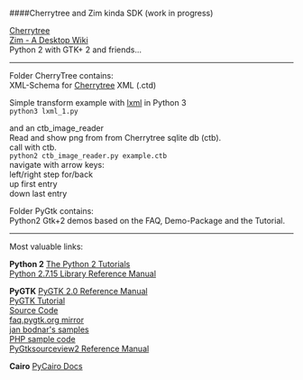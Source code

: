 ####Cherrytree and Zim kinda SDK (work in progress)

[Cherrytree](https://www.giuspen.com/cherrytree/)  
[Zim - A Desktop Wiki](http://zim-wiki.org/)  
Python 2 with GTK+ 2 and friends...
___

Folder CherryTree contains:  
XML-Schema for [Cherrytree](https://www.giuspen.com/cherrytree/) XML (.ctd)  

Simple transform example with [lxml](https://lxml.de/) in Python 3  
`python3 lxml_1.py`  

and an ctb_image_reader  
Read and show png from from Cherrytree sqlite db (ctb).  
call with ctb.  
`python2 ctb_image_reader.py example.ctb`  
navigate with arrow keys:  
left/right step for/back  
up first entry  
down last entry  

Folder PyGtk contains:  
Python2 Gtk+2 demos based on the FAQ, Demo-Package and the Tutorial.  

___

Most valuable links:

**Python 2**
[The Python 2 Tutorials](https://docs.python.org/2/tutorial/)  
[Python 2.7.15 Library Reference Manual](https://docs.python.org/2/library/)  

**PyGTK**
[PyGTK 2.0 Reference Manual](https://developer.gnome.org/pygtk/stable/)  
[PyGTK Tutorial](https://moeraki.com/pygtktutorial/index.html)  
[Source Code](http://ftp.gnome.org/pub/GNOME/sources/pygtk/2.24/pygtk-2.24.0.tar.gz)  
[faq.pygtk.org mirror](http://eccentric.slavery.cx/misc/pygtk/pygtkfaq.html)  
[jan bodnar's samples](http://zetcode.com/gui/pygtk/)  
[PHP sample code](https://www.kksou.com/php-gtk2/category/Sample-Codes/)  
[PyGtksourceview2 Reference Manual](https://people.gnome.org/~gianmt/pygtksourceview2/)

**Cairo**
[PyCairo Docs](https://www.cairographics.org/documentation/pycairo/2/)